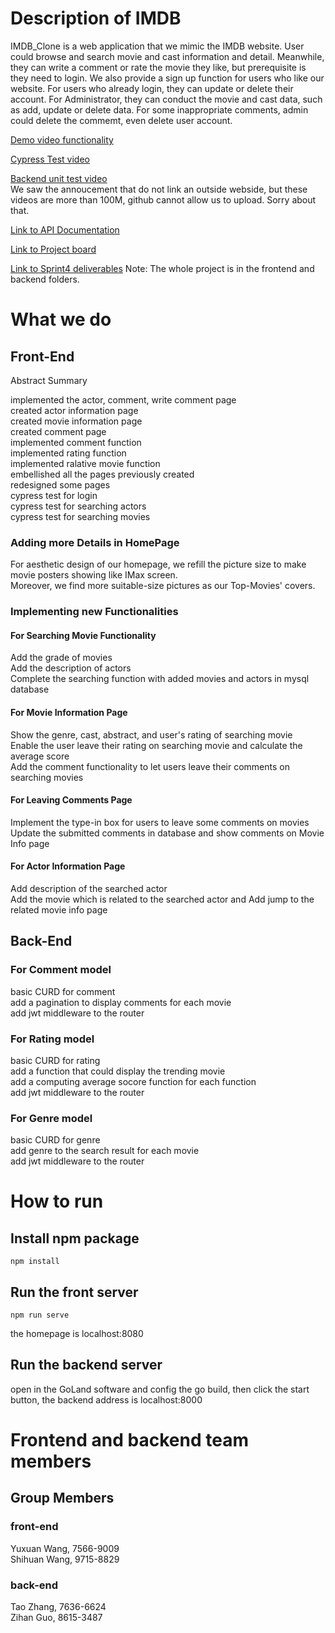 # Description of IMDB
IMDB_Clone is a web application that we mimic the IMDB website. User could browse and search movie and cast information and detail. Meanwhile, they can write a comment or rate the movie they like, but prerequisite is they need to login. We also provide a sign up function for users who like our website. For users who already login, they can update or delete their account. For Administrator, they can conduct the movie and cast data, such as add, update or delete data. For some inappropriate comments, admin could delete the commemt, even delete user account.

[Demo video functionality](https://youtu.be/X4Ci1AL6kNk)

[Cypress Test video](https://youtu.be/QYS0ItnlMe0)

[Backend unit test video](https://youtu.be/ZRYLe-DpBHs)  
We saw the annoucement that do not link an outside webside, but these videos are more than 100M, github cannot allow us to upload. Sorry about that.

[Link to API Documentation](https://github.com/BazingaOo/IMDB_Clone/tree/main/backend%20API)  

[Link to Project board](https://github.com/BazingaOo/IMDB_Clone/projects)

[Link to Sprint4 deliverables](https://github.com/BazingaOo/IMDB_Clone.git) Note: The whole project is in the frontend and backend folders.
# What we do
## Front-End

Abstract Summary

implemented the actor, comment, write comment page\
created actor information page\
created movie information page\
created comment page\
implemented comment function\
implemented rating function\
implemented ralative movie function\
embellished all the pages previously created\
redesigned some pages\
cypress test for login\
cypress test for searching actors\
cypress test for searching movies


### Adding more Details in HomePage
For aesthetic design of our homepage, we refill the picture size to 
make movie posters showing like IMax screen. \
Moreover, we find more suitable-size pictures as our Top-Movies' covers.

### Implementing new Functionalities
#### For Searching Movie Functionality
Add the grade of movies\
Add the description of actors\
Complete the searching function with added movies and actors in mysql database

#### For Movie Information Page
Show the genre, cast, abstract, and user's rating of searching movie\
Enable the user leave their rating on searching movie and calculate the average score\
Add the comment functionality to let users leave their comments on searching movies

#### For Leaving Comments Page
Implement the type-in box for users to leave some comments on movies\
Update the submitted comments in database and show comments on Movie Info page

#### For Actor Information Page
Add description of the searched actor\
Add the movie which is related to the searched actor and Add jump to the related movie info page



## Back-End
### For Comment model
basic CURD for comment    
add a pagination to display comments for each movie  
add jwt middleware to the router  
### For Rating model
basic CURD for rating    
add a function that could display the trending movie  
add a computing average socore function for each function  
add jwt middleware to the router  
### For Genre model
basic CURD for genre  
add genre to the search result for each movie  
add jwt middleware to the router  
# How to run
## Install npm package
```
npm install
```
## Run the front server
```
npm run serve
```
the homepage is localhost:8080
## Run the backend server
open in the GoLand software and config the go build, then click the start button, the backend address is localhost:8000

# Frontend and backend team members
## Group Members
### front-end
Yuxuan Wang, 7566-9009<br/>
Shihuan Wang, 9715-8829<br/>
### back-end
Tao Zhang, 7636-6624<br/>
Zihan Guo, 8615-3487<br/>
